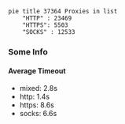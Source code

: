 
```mermaid
pie title 37364 Proxies in list
    "HTTP" : 23469
    "HTTPS": 5503
    "SOCKS" : 12533
```

### Some Info
#### Average Timeout

- mixed: 2.8s
- http: 1.4s
- https: 8.6s
- socks: 6.6s